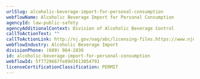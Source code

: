 ```yaml
---
urlSlug: alcoholic-beverage-import-for-personal-consumption
webflowName: Alcoholic Beverage Import for Personal Consumption
agencyId: law-public-safety
agencyAdditionalContext: Division of Alcoholic Beverage Control
callToActionText: ""
callToActionLink: http://nj.gov/oag/abc/licensing-files.https://www.njoag.gov/about/divisions-and-offices/division-of-alcoholic-beverage-control-home/posse-online-licensing-system/
webflowIndustry: Alcoholic Beverage Import
divisionPhone: (609) 984-2830
id: alcoholic-beverage-import-for-personal-consumption
webflowId: 5f7729667fe89d3613054791
licenseCertificationClassification: PERMIT
---
```

